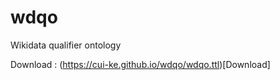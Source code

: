 # wdqo

Wikidata qualifier ontology

Download : (https://cui-ke.github.io/wdqo/wdqo.ttl)[Download]


